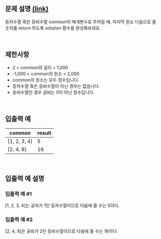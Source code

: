 ## 문제 설명 [(link)](https://school.programmers.co.kr/learn/courses/30/lessons/120924?language=javascript)

등차수열 혹은 등비수열 common이 매개변수로 주어질 때, 마지막 원소 다음으로 올 숫자를 return 하도록 solution 함수를 완성해보세요.

<br>

## 제한사항

- 2 < common의 길이 < 1,000
- -1,000 < common의 원소 < 2,000
- common의 원소는 모두 정수입니다.
- 등차수열 혹은 등비수열이 아닌 경우는 없습니다.
- 등비수열인 경우 공비는 0이 아닌 정수입니다.

<br>

## 입출력 예

| common       | result |
| ------------ | ------ |
| [1, 2, 3, 4] | 5      |
| [2, 4, 8]    | 16     |

<br>

## 입출력 예 설명

### 입출력 예 #1

[1, 2, 3, 4]는 공차가 1인 등차수열이므로 다음에 올 수는 5이다.

### 입출력 예 #2

[2, 4, 8]은 공비가 2인 등비수열이므로 다음에 올 수는 16이다.
